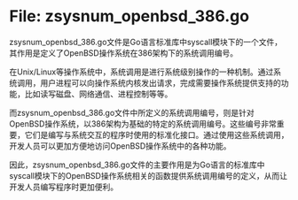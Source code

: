 # File: zsysnum_openbsd_386.go

zsysnum_openbsd_386.go文件是Go语言标准库中syscall模块下的一个文件，其作用是定义了OpenBSD操作系统在386架构下的系统调用编号。

在Unix/Linux等操作系统中，系统调用是进行系统级别操作的一种机制。通过系统调用，用户进程可以向操作系统内核发出请求，完成需要操作系统提供支持的功能，比如读写磁盘、网络通信、进程控制等等。

而zsysnum_openbsd_386.go文件中所定义的系统调用编号，则是针对OpenBSD操作系统，以386架构为基础的特定的系统调用编号。这些编号非常重要，它们是编写与系统交互的程序时使用的标准化接口。通过使用这些系统调用，开发人员可以更加方便地访问OpenBSD操作系统中的各种功能。

因此，zsysnum_openbsd_386.go文件的主要作用是为Go语言的标准库中syscall模块下的OpenBSD操作系统相关的函数提供系统调用编号的定义，从而让开发人员编写程序时更加便利。

